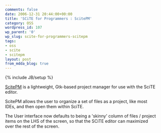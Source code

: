 ```yaml
---
comments: false
date: 2006-12-31 20:44:00+00:00
title: 'SCiTE for Programmers : ScitePM'
category: OSS
wordpress_id: 107
wp_parent: '0'
wp_slug: scite-for-programmers-scitepm
tags:
- oss
- scite
- scitepm
layout: post
from_mdda_blog: true
---
```

{% include JB/setup %}


[ScitePM](http://sourceforge.net/projects/scitepm/) is a lightweight, Gtk-based project manager for use with the SciTE editor.     
  
ScitePM allows the user to organize a set of files as a project, like most IDEs, and then open them within SciTE.  
  
The User interface now defaults to being a  'skinny' column of files / project items on the LHS of the screen, so that the SCiTE editor can maximized over the rest of the screen.
